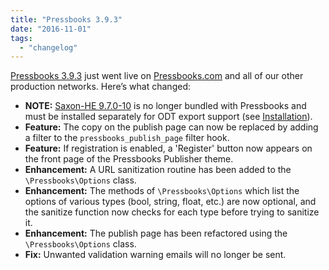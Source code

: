 ```yaml
---
title: "Pressbooks 3.9.3"
date: "2016-11-01"
tags: 
  - "changelog"
---
```


[Pressbooks 3.9.3](https://github.com/pressbooks/pressbooks/releases/tag/v3.9.3) just went live on [Pressbooks.com](https://pressbooks.com) and all of our other production networks. Here’s what changed:

- **NOTE:** [Saxon-HE 9.7.0-10](https://sourceforge.net/projects/saxon/files/Saxon-HE/) is no longer bundled with Pressbooks and must be installed separately for ODT export support (see [Installation](https://pressbooks.org/installation)).
- **Feature:** The copy on the publish page can now be replaced by adding a filter to the `pressbooks_publish_page` filter hook.
- **Feature:** If registration is enabled, a 'Register' button now appears on the front page of the Pressbooks Publisher theme.
- **Enhancement:** A URL sanitization routine has been added to the `\Pressbooks\Options` class.
- **Enhancement:** The methods of `\Pressbooks\Options` which list the options of various types (bool, string, float, etc.) are now optional, and the sanitize function now checks for each type before trying to sanitize it.
- **Enhancement:** The publish page has been refactored using the `\Pressbooks\Options` class.
- **Fix:** Unwanted validation warning emails will no longer be sent.
